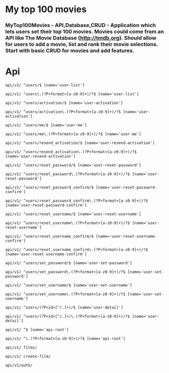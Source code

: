 # My top 100 movies

### MyTop100Movies - API,Database,CRUD - Application which lets users set their top 100 movies. Movies could come from an API like The Movie Database (http://tmdb.org). Should allow for users to add a movie, list and rank their movie selections. Start with basic CRUD for movies and add features.

# Api

`api/v1/ ^users/$ [name='user-list']`

`api/v1/ ^users\.(?P<format>[a-z0-9]+)/?$ [name='user-list']`

`api/v1/ ^users/activation/$ [name='user-activation']`

`api/v1/ ^users/activation\.(?P<format>[a-z0-9]+)/?$ [name='user-activation']`

`api/v1/ ^users/me/$ [name='user-me']`

`api/v1/ ^users/me\.(?P<format>[a-z0-9]+)/?$ [name='user-me']`

`api/v1/ ^users/resend_activation/$ [name='user-resend-activation']`

`api/v1/ ^users/resend_activation\.(?P<format>[a-z0-9]+)/?$ [name='user-resend-activation']`

`api/v1/ ^users/reset_password/$ [name='user-reset-password']`

`api/v1/ ^users/reset_password\.(?P<format>[a-z0-9]+)/?$ [name='user-reset-password']`

`api/v1/ ^users/reset_password_confirm/$ [name='user-reset-password-confirm']`

`api/v1/ ^users/reset_password_confirm\.(?P<format>[a-z0-9]+)/?$ [name='user-reset-password-confirm']`

`api/v1/ ^users/reset_username/$ [name='user-reset-username']`

`api/v1/ ^users/reset_username\.(?P<format>[a-z0-9]+)/?$ [name='user-reset-username']`

`api/v1/ ^users/reset_username_confirm/$ [name='user-reset-username-confirm']`

`api/v1/ ^users/reset_username_confirm\.(?P<format>[a-z0-9]+)/?$ [name='user-reset-username-confirm']`

`api/v1/ ^users/set_password/$ [name='user-set-password']`

`api/v1/ ^users/set_password\.(?P<format>[a-z0-9]+)/?$ [name='user-set-password']`

`api/v1/ ^users/set_username/$ [name='user-set-username']`

`api/v1/ ^users/set_username\.(?P<format>[a-z0-9]+)/?$ [name='user-set-username']`

`api/v1/ ^users/(?P<id>[^/.]+)/$ [name='user-detail']`

`api/v1/ ^users/(?P<id>[^/.]+)\.(?P<format>[a-z0-9]+)/?$ [name='user-detail']`

`api/v1/ ^$ [name='api-root']`

`api/v1/ ^\.(?P<format>[a-z0-9]+)/?$ [name='api-root']`

`api/v1/ films/`

`api/v1/ create-film/`

`api/v1/auth/`

